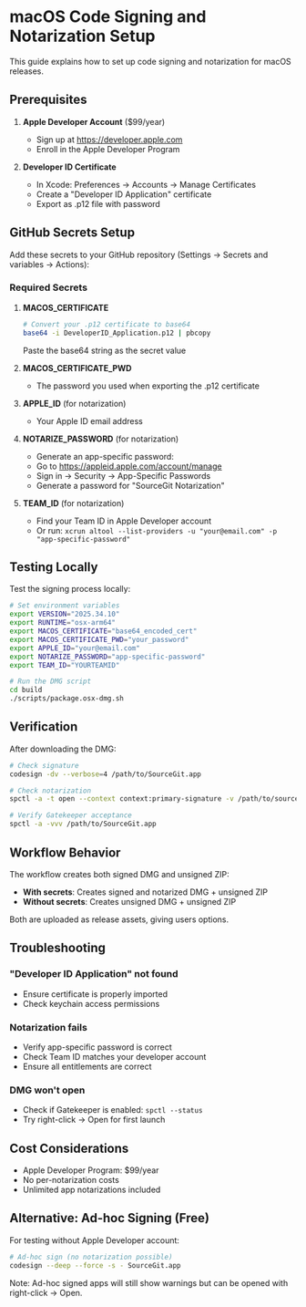 # macOS Code Signing and Notarization Setup

This guide explains how to set up code signing and notarization for macOS releases.

## Prerequisites

1. **Apple Developer Account** ($99/year)
   - Sign up at https://developer.apple.com
   - Enroll in the Apple Developer Program

2. **Developer ID Certificate**
   - In Xcode: Preferences → Accounts → Manage Certificates
   - Create a "Developer ID Application" certificate
   - Export as .p12 file with password

## GitHub Secrets Setup

Add these secrets to your GitHub repository (Settings → Secrets and variables → Actions):

### Required Secrets

1. **MACOS_CERTIFICATE**
   ```bash
   # Convert your .p12 certificate to base64
   base64 -i DeveloperID_Application.p12 | pbcopy
   ```
   Paste the base64 string as the secret value

2. **MACOS_CERTIFICATE_PWD**
   - The password you used when exporting the .p12 certificate

3. **APPLE_ID** (for notarization)
   - Your Apple ID email address

4. **NOTARIZE_PASSWORD** (for notarization)
   - Generate an app-specific password:
   - Go to https://appleid.apple.com/account/manage
   - Sign in → Security → App-Specific Passwords
   - Generate a password for "SourceGit Notarization"

5. **TEAM_ID** (for notarization)
   - Find your Team ID in Apple Developer account
   - Or run: `xcrun altool --list-providers -u "your@email.com" -p "app-specific-password"`

## Testing Locally

Test the signing process locally:

```bash
# Set environment variables
export VERSION="2025.34.10"
export RUNTIME="osx-arm64"
export MACOS_CERTIFICATE="base64_encoded_cert"
export MACOS_CERTIFICATE_PWD="your_password"
export APPLE_ID="your@email.com"
export NOTARIZE_PASSWORD="app-specific-password"
export TEAM_ID="YOURTEAMID"

# Run the DMG script
cd build
./scripts/package.osx-dmg.sh
```

## Verification

After downloading the DMG:

```bash
# Check signature
codesign -dv --verbose=4 /path/to/SourceGit.app

# Check notarization
spctl -a -t open --context context:primary-signature -v /path/to/sourcegit.dmg

# Verify Gatekeeper acceptance
spctl -a -vvv /path/to/SourceGit.app
```

## Workflow Behavior

The workflow creates both signed DMG and unsigned ZIP:

- **With secrets**: Creates signed and notarized DMG + unsigned ZIP
- **Without secrets**: Creates unsigned DMG + unsigned ZIP

Both are uploaded as release assets, giving users options.

## Troubleshooting

### "Developer ID Application" not found
- Ensure certificate is properly imported
- Check keychain access permissions

### Notarization fails
- Verify app-specific password is correct
- Check Team ID matches your developer account
- Ensure all entitlements are correct

### DMG won't open
- Check if Gatekeeper is enabled: `spctl --status`
- Try right-click → Open for first launch

## Cost Considerations

- Apple Developer Program: $99/year
- No per-notarization costs
- Unlimited app notarizations included

## Alternative: Ad-hoc Signing (Free)

For testing without Apple Developer account:
```bash
# Ad-hoc sign (no notarization possible)
codesign --deep --force -s - SourceGit.app
```

Note: Ad-hoc signed apps will still show warnings but can be opened with right-click → Open.